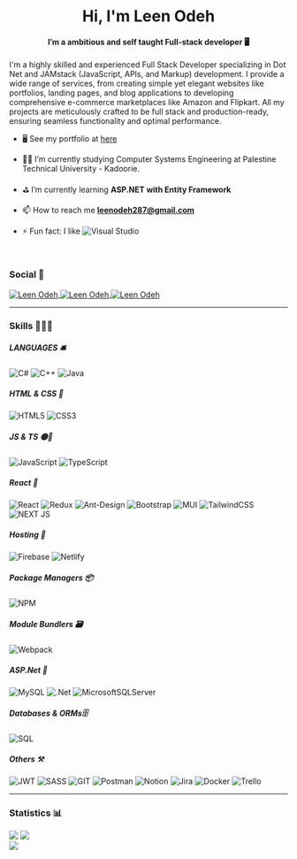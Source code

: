 
<h1 align="center"> Hi, I'm Leen Odeh </h1>
<h4 align="center">I’m a ambitious and self taught Full-stack developer 🖥️</h4>

 I'm a highly skilled and experienced Full Stack Developer specializing in Dot Net and JAMstack (JavaScript, APIs, and Markup) development. I provide a wide range of services, from creating simple yet elegant websites like portfolios, landing pages, and blog applications to developing comprehensive e-commerce marketplaces like Amazon and Flipkart. All my projects are meticulously crafted to be full stack and production-ready, ensuring seamless functionality and optimal performance.
 
- 🖥️ See my portfolio at <a href="https://leen-odeh-personal-portfolio.netlify.app/" target="_blank">here</a>
- 👨‍🎓 I’m currently studying Computer Systems Engineering at Palestine Technical University - Kadoorie.
- ⛳️ I’m currently learning **ASP.NET with Entity Framework**

- 📫 How to reach me **leenodeh287@gmail.com**
  
- ⚡ Fun fact: I like  ![Visual Studio](https://img.shields.io/badge/Visual_Studio-5C2D91?style=for-the-badge&logo=visual%20studio&logoColor=white) <br> 

<!-- ----------- Start How to Connect ----------- -->
<br/>

<h3 align="left">Social 🎲</h3>
<p align="left">
<a 
href="https://www.linkedin.com/in/leen-odeh3/" 
target="_blank">
  <img 
    align="center" 
    src="https://img.shields.io/badge/LinkedIn-0077B5?style=for-the-badge&logo=linkedin&logoColor=white"
    alt="Leen Odeh" 
   />
</a>
<a 
href="https://www.facebook.com/profile.php?id=100045529333705" 
target="_blank">
  <img 
    align="center" 
    src="https://img.shields.io/badge/Facebook-1877F2?style=for-the-badge&logo=facebook&logoColor=white"
    alt="Leen Odeh" 
   />
</a>
<a 
href="https://codepen.io/leen_odeh" 
target="_blank">
  <img 
    align="center" 
    src="https://img.shields.io/badge/Codepen-000000?style=for-the-badge&logo=codepen&logoColor=white"
    alt="Leen Odeh" 
   />
</a>

<!-- ----------- End Social ----------- -->

<hr />


<!-- ----------- Start Languages and Tools ----------- -->

### Skills 🤹🏻‍♂️

##### LANGUAGES 🛎
![C#](https://img.shields.io/badge/c%23-%23239120.svg?style=for-the-badge&logo=c-sharp&logoColor=white) ![C++](https://img.shields.io/badge/c++-%2300599C.svg?style=for-the-badge&logo=c%2B%2B&logoColor=white)  ![Java](https://img.shields.io/badge/java-%23ED8B00.svg?style=for-the-badge&logo=java&logoColor=white)

##### HTML & CSS 🧮
![HTML5](https://img.shields.io/badge/html5-%23E34F26.svg?style=for-the-badge&logo=html5&logoColor=white)
![CSS3](https://img.shields.io/badge/css3-%231572B6.svg?style=for-the-badge&logo=css3&logoColor=white)

##### JS & TS 🟡🔵

![JavaScript](https://img.shields.io/badge/JavaScript-F7DF1E?style=for-the-badge&logo=javascript&logoColor=black)
![TypeScript](https://img.shields.io/badge/-Typescript-3178c6?logo=typescript&logoColor=white&style=for-the-badge)

##### React 🗼
![React](https://img.shields.io/badge/react-%2320232a.svg?style=for-the-badge&logo=react&logoColor=%2361DAFB)
![Redux](https://img.shields.io/badge/redux-%23593d88.svg?style=for-the-badge&logo=redux&logoColor=white) 
![Ant-Design](https://img.shields.io/badge/-AntDesign-%230170FE?style=for-the-badge&logo=ant-design&logoColor=white) 
![Bootstrap](https://img.shields.io/badge/bootstrap-%23563D7C.svg?style=for-the-badge&logo=bootstrap&logoColor=white)
![MUI](https://img.shields.io/badge/MUI-%230081CB.svg?style=for-the-badge&logo=material-ui&logoColor=white)
![TailwindCSS](https://img.shields.io/badge/tailwindcss-%2338B2AC.svg?style=for-the-badge&logo=tailwind-css&logoColor=white)
![NEXT JS](https://img.shields.io/badge/next%20js-000000?style=for-the-badge&logo=nextdotjs&logoColor=white)



##### Hosting 🍁
![Firebase](https://img.shields.io/badge/firebase-%23039BE5.svg?style=for-the-badge&logo=firebase)
![Netlify](https://img.shields.io/badge/netlify-%23000000.svg?style=for-the-badge&logo=netlify&logoColor=#00C7B7) 


##### Package Managers 📦

![NPM](https://img.shields.io/badge/-npm-lightgrey?logo=npm&logoColor=white&style=for-the-badge)

##### Module Bundlers 🗃️
![Webpack](https://img.shields.io/badge/webpack-%238DD6F9.svg?style=for-the-badge&logo=webpack&logoColor=black)

##### ASP.Net 🌈
![MySQL](https://img.shields.io/badge/mysql-%2300f.svg?style=for-the-badge&logo=mysql&logoColor=white) ![.Net](https://img.shields.io/badge/.NET-5C2D91?style=for-the-badge&logo=.net&logoColor=white) ![MicrosoftSQLServer](https://img.shields.io/badge/Microsoft%20SQL%20Sever-CC2927?style=for-the-badge&logo=microsoft%20sql%20server&logoColor=white)

##### Databases & ORMs🗄️

![SQL](https://img.shields.io/badge/-sql-black?logo=database&logoColor=white&style=for-the-badge)

##### Others ⚒️
![JWT](https://img.shields.io/badge/JWT-black?logo=JSON%20web%20tokens&style=for-the-badge)
![SASS](https://img.shields.io/badge/SASS-hotpink.svg?logo=SASS&logoColor=white&style=for-the-badge)
 ![GIT](https://img.shields.io/badge/Git-fc6d26?style=for-the-badge&logo=git&logoColor=white) ![Postman](https://img.shields.io/badge/Postman-FF6C37?style=for-the-badge&logo=postman&logoColor=white) ![Notion](https://img.shields.io/badge/Notion-%23000000.svg?style=for-the-badge&logo=notion&logoColor=white) ![Jira](https://img.shields.io/badge/jira-%230A0FFF.svg?style=for-the-badge&logo=jira&logoColor=white) ![Docker](https://img.shields.io/badge/docker-%230db7ed.svg?style=for-the-badge&logo=docker&logoColor=white) ![Trello](https://img.shields.io/badge/Trello-%23026AA7.svg?style=for-the-badge&logo=Trello&logoColor=white)

<!-- ----------- End Languages and Tools ----------- -->

<hr />

### Statistics 📊

![](https://github-readme-stats.vercel.app/api?username=Leen-odeh3&theme=radical&hide_border=true&include_all_commits=false&count_private=true)
![](https://github-readme-streak-stats.herokuapp.com/?user=Leen-odeh3&theme=radical&hide_border=true)<br/>
![](https://github-readme-stats.vercel.app/api/top-langs/?username=Leen-odeh3&theme=radical&hide_border=true&include_all_commits=false&count_private=true&layout=compact) 

